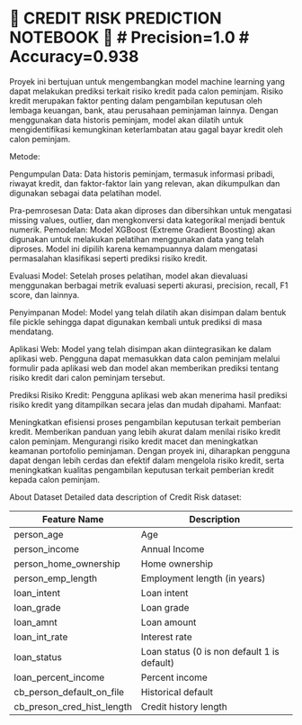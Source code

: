 # 🏦 CREDIT RISK PREDICTION NOTEBOOK 🏦 # Precision=1.0 # Accuracy=0.938

Proyek ini bertujuan untuk mengembangkan model machine learning yang dapat melakukan prediksi terkait risiko kredit pada calon peminjam. Risiko kredit merupakan faktor penting dalam pengambilan keputusan oleh lembaga keuangan, bank, atau perusahaan peminjaman lainnya. Dengan menggunakan data historis peminjam, model akan dilatih untuk mengidentifikasi kemungkinan keterlambatan atau gagal bayar kredit oleh calon peminjam.

Metode:

Pengumpulan Data: Data historis peminjam, termasuk informasi pribadi, riwayat kredit, dan faktor-faktor lain yang relevan, akan dikumpulkan dan digunakan sebagai data pelatihan model.

Pra-pemrosesan Data: Data akan diproses dan dibersihkan untuk mengatasi missing values, outlier, dan mengkonversi data kategorikal menjadi bentuk numerik.
Pemodelan: Model XGBoost (Extreme Gradient Boosting) akan digunakan untuk melakukan pelatihan menggunakan data yang telah diproses. Model ini dipilih karena kemampuannya dalam mengatasi permasalahan klasifikasi seperti prediksi risiko kredit.

Evaluasi Model: Setelah proses pelatihan, model akan dievaluasi menggunakan berbagai metrik evaluasi seperti akurasi, precision, recall, F1 score, dan lainnya.

Penyimpanan Model: Model yang telah dilatih akan disimpan dalam bentuk file pickle sehingga dapat digunakan kembali untuk prediksi di masa mendatang.

Aplikasi Web: Model yang telah disimpan akan diintegrasikan ke dalam aplikasi web. Pengguna dapat memasukkan data calon peminjam melalui formulir pada aplikasi web dan model akan memberikan prediksi tentang risiko kredit dari calon peminjam tersebut.

Prediksi Risiko Kredit: Pengguna aplikasi web akan menerima hasil prediksi risiko kredit yang ditampilkan secara jelas dan mudah dipahami.
Manfaat:

Meningkatkan efisiensi proses pengambilan keputusan terkait pemberian kredit.
Memberikan panduan yang lebih akurat dalam menilai risiko kredit calon peminjam.
Mengurangi risiko kredit macet dan meningkatkan keamanan portofolio peminjaman.
Dengan proyek ini, diharapkan pengguna dapat dengan lebih cerdas dan efektif dalam mengelola risiko kredit, serta meningkatkan kualitas pengambilan keputusan terkait pemberian kredit kepada calon peminjam.

About Dataset
Detailed data description of Credit Risk dataset:

| Feature Name  | Description |
| ------------- | ------------- |
| person_age  | Age  |
| person_income  | Annual Income  |
| person_home_ownership  | Home ownership  |
| person_emp_length  | Employment length (in years)  |
| loan_intent  | Loan intent  |
| loan_grade  | Loan grade  |
| loan_amnt  | Loan amount  |
| loan_int_rate  | Interest rate |
| loan_status  | Loan status (0 is non default 1 is default)  |
| loan_percent_income  | Percent income  |
| cb_person_default_on_file  | Historical default  |
| cb_preson_cred_hist_length	  | Credit history length  |
